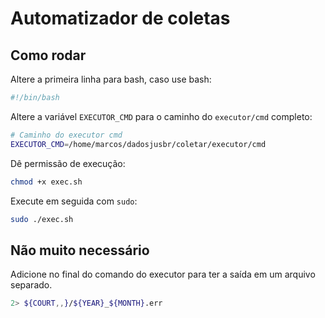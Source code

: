 # Automatizador de coletas
## Como rodar
Altere a primeira linha para bash, caso use bash:
 ```sh
 #!/bin/bash
 ```
Altere a variável `EXECUTOR_CMD` para o caminho do `executor/cmd` completo:
 ```sh
 # Caminho do executor cmd
 EXECUTOR_CMD=/home/marcos/dadosjusbr/coletar/executor/cmd
 ```
Dê permissão de execução:
 ```sh
 chmod +x exec.sh
 ```
Execute em seguida com `sudo`:
 ```sh
 sudo ./exec.sh
 ```
 ## Não muito necessário 
 Adicione no final do comando do executor para ter a saída em um arquivo separado.
 ```sh
 2> ${COURT,,}/${YEAR}_${MONTH}.err
 ```

